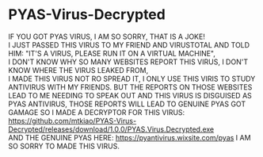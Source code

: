 # PYAS-Virus-Decrypted

IF YOU GOT PYAS VIRUS, I AM SO SORRY,  THAT IS A JOKE!  
I JUST PASSED THIS VIRUS TO MY FRIEND AND VIRUSTOTAL AND TOLD HIM: "IT'S A VIRUS, PLEASE RUN IT ON A VIRTUAL MACHINE",  
I DON'T KNOW WHY SO MANY WEBSITES REPORT THIS VIRUS, I DON'T KNOW WHERE THE VIRUS LEAKED FROM,  
I MADE THIS VIRUS NOT RO SPREAD IT, I ONLY USE THIS VIRIS TO STUDY ANTIVIRUS WITH MY FRIENDS. 
BUT THE REPORTS ON THOSE WEBSITES LEAD TO ME NEEDING TO SPEAK OUT
AND THIS VIRUS IS DISGUISED AS PYAS ANTIVIRUS, THOSE REPORTS WILL LEAD TO GENUINE PYAS GOT GAMAGE
SO I MADE A DECRYPTOR FOR THIS VIRUS: https://github.com/mtkiao/PYAS-Virus-Decrypted/releases/download/1.0.0/PYAS.Virus.Decrypted.exe  
AND THE GENUINE PYAS HERE: https://pyantivirus.wixsite.com/pyas
I AM SO SORRY TO MADE THIS VIRUS.
